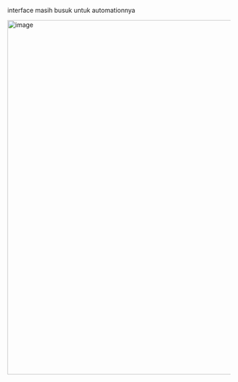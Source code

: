 interface masih busuk untuk automationnya

<img width="1280" height="800" alt="image" src="https://github.com/user-attachments/assets/837e0218-3146-47ba-9b58-8e2f4b3a9e5b" />

